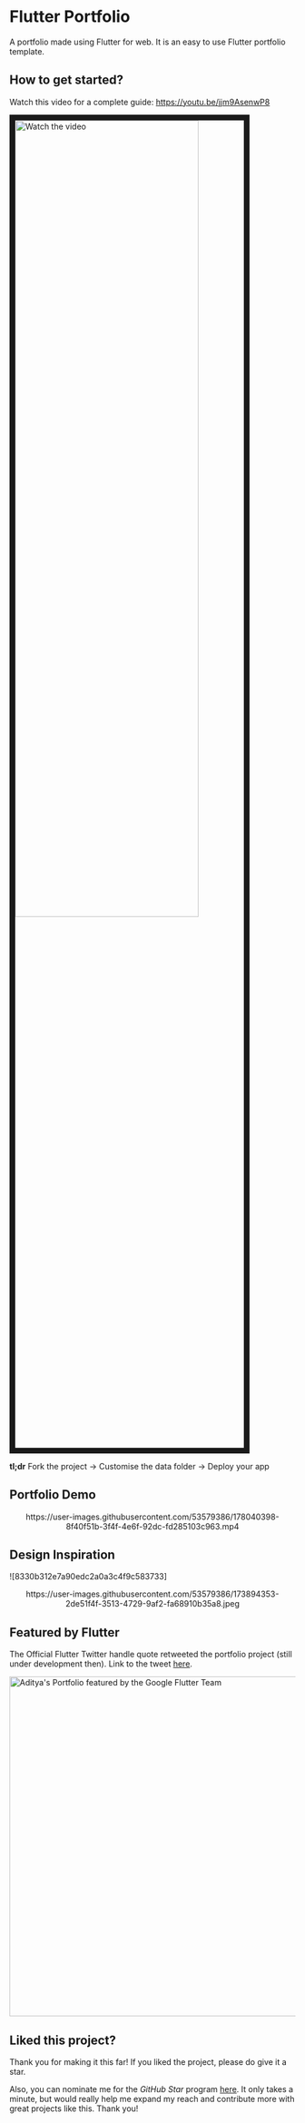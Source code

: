# Flutter Portfolio

A portfolio made using Flutter for web. It is an easy to use Flutter portfolio template.

## How to get started?

Watch this video for a complete guide: https://youtu.be/jjm9AsenwP8

<a href="http://www.youtube.com/watch?feature=player_embedded&v=jjm9AsenwP8" target="_blank"></a>

<p align=''center><img src="http://img.youtube.com/vi/jjm9AsenwP8/mqdefault.jpg" alt="Watch the video" width="80%" height="60%" border="10" /></p>

**tl;dr**
Fork the project -> Customise the data folder -> Deploy your app

## Portfolio Demo

<p align='center'>
https://user-images.githubusercontent.com/53579386/178040398-8f40f51b-3f4f-4e6f-92dc-fd285103c963.mp4
</p>

## Design Inspiration

![8330b312e7a90edc2a0a3c4f9c583733]
<p align='center'>https://user-images.githubusercontent.com/53579386/173894353-2de51f4f-3513-4729-9af2-fa68910b35a8.jpeg</p>




## Featured by Flutter
The Official Flutter Twitter handle quote retweeted the portfolio project (still under development then). Link to the tweet [here](https://twitter.com/FlutterDev/status/1547324991095586818).

<p align =''center><img width="599" alt="Aditya's Portfolio featured by the Google Flutter Team" src="https://user-images.githubusercontent.com/53579386/216328354-ff78b058-1e46-4726-9762-4122edb95c8a.png"></p>


## Liked this project?
Thank you for making it this far! If you liked the project, please do give it a star.

Also, you can nominate me for the *GitHub Star* program [here](https://stars.github.com/nominate/). 
It only takes a minute, but would really help me expand my reach and contribute more with great projects like this. Thank you!
